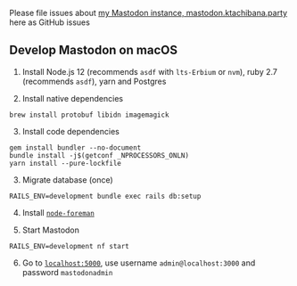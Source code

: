 Please file issues about [my Mastodon instance, mastodon.ktachibana.party](https://mastodon.ktachibana.party) here as GitHub issues

## Develop Mastodon on macOS

1. Install Node.js 12 (recommends `asdf` with `lts-Erbium` or `nvm`), ruby 2.7 (recommends `asdf`), yarn and Postgres

2. Install native dependencies

```
brew install protobuf libidn imagemagick
```

3. Install code dependencies
```
gem install bundler --no-document
bundle install -j$(getconf _NPROCESSORS_ONLN)
yarn install --pure-lockfile
```

3. Migrate database (once)

```
RAILS_ENV=development bundle exec rails db:setup
```

4. Install [`node-foreman`](https://github.com/strongloop/node-foreman)

5. Start Mastodon

```
RAILS_ENV=development nf start
```

6. Go to [`localhost:5000`](localhost:5000), use username `admin@localhost:3000` and password `mastodonadmin`
